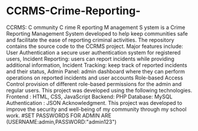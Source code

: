 # CCRMS-Crime-Reporting-
CCRMS: C ommunity C rime R eporting M anagement S ystem is a Crime Reporting Management System developed to help keep communities safe and facilitate the ease of reporting criminal activities.
The repository contains the source code to the CCRMS project.
Major features include: User Authentication a secure user authentication system for registered users, Incident Reporting: users can report incidents while providing additional information, Incident Tracking: keep track of reported incidents and their status, Admin Panel: admin dashboard where they can perform operations on reported incidents and user accounts Role-based Access Control provision of different role-based permissions for the admin and regular users.
This project was developed using the following technologies. Frontend : HTML, CSS, JavaScript Backend: PHP Database: MySQL Authentication : JSON Acknowledgment. This project was developed to improve the security and well-being of my community through my school work.
#SET PASSWORDS FOR ADMIN ARE (USERNAME:admin,PASSWORD:"admin123")
